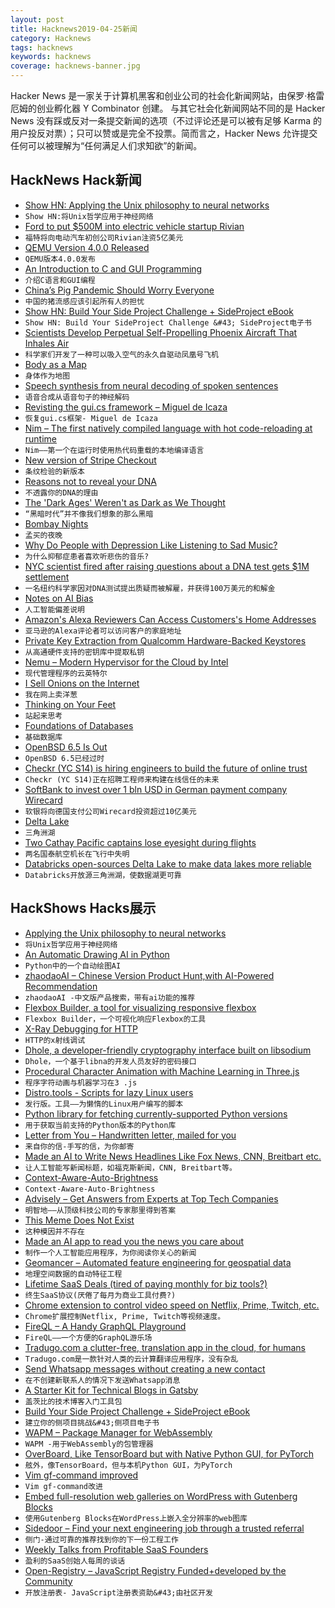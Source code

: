 ```yaml
---
layout: post
title: Hacknews2019-04-25新闻
category: Hacknews
tags: hacknews
keywords: hacknews
coverage: hacknews-banner.jpg
---
```


Hacker News 是一家关于计算机黑客和创业公司的社会化新闻网站，由保罗·格雷厄姆的创业孵化器 Y Combinator 创建。
与其它社会化新闻网站不同的是 Hacker News 没有踩或反对一条提交新闻的选项（不过评论还是可以被有足够 Karma 的用户投反对票）；只可以赞或是完全不投票。简而言之，Hacker News 允许提交任何可以被理解为“任何满足人们求知欲”的新闻。

## HackNews Hack新闻


- [Show HN: Applying the Unix philosophy to neural networks](https://github.com/cloudkj/layer)
- `Show HN:将Unix哲学应用于神经网络`
- [Ford to put $500M into electric vehicle startup Rivian](https://www.reuters.com/article/us-rivian-ford-motor/ford-motor-puts-500-million-into-electric-pickup-producer-rivian-idUSKCN1S01LD)
- `福特将向电动汽车初创公司Rivian注资5亿美元`
- [QEMU Version 4.0.0 Released](https://www.qemu.org/2019/04/24/qemu-4-0-0/)
- `QEMU版本4.0.0发布`
- [An Introduction to C and GUI Programming](https://www.raspberrypi.org/blog/an-introduction-to-c-gui-programming-the-new-book-from-raspberry-pi-press/)
- `介绍C语言和GUI编程`
- [China’s Pig Pandemic Should Worry Everyone](https://www.bloomberg.com/opinion/articles/2019-04-24/china-s-handling-of-swine-fever-outbreak-similar-to-sars)
- `中国的猪流感应该引起所有人的担忧`
- [Show HN: Build Your Side Project Challenge &#43; SideProject eBook](item?id=19739665)
- `Show HN: Build Your SideProject Challenge &#43; SideProject电子书`
- [Scientists Develop Perpetual Self-Propelling Phoenix Aircraft That Inhales Air](https://www.bbc.com/news/uk-scotland-48013519)
- `科学家们开发了一种可以吸入空气的永久自驱动凤凰号飞机`
- [Body as a Map](https://www.sapiens.org/column/machinations/body-modification/)
- `身体作为地图`
- [Speech synthesis from neural decoding of spoken sentences](https://www.nature.com/articles/s41586-019-1119-1)
- `语音合成从语音句子的神经解码`
- [Revisting the gui.cs framework – Miguel de Icaza](https://tirania.org/blog/archive/2019/Apr-22.html)
- `恢复gui.cs框架- Miguel de Icaza`
- [Nim – The first natively compiled language with hot code-reloading at runtime](https://www.youtube.com/watch?v=7WgCt0Wooeo)
- `Nim——第一个在运行时使用热代码重载的本地编译语言`
- [New version of Stripe Checkout](https://stripe.com/docs/payments/checkout)
- `条纹检验的新版本`
- [Reasons not to reveal your DNA](https://internethealthreport.org/2019/23-reasons-not-to-reveal-your-dna/)
- `不透露你的DNA的理由`
- [The &#39;Dark Ages&#39; Weren&#39;t as Dark as We Thought](https://lithub.com/the-dark-ages-werent-as-dark-as-we-thought/)
- `“黑暗时代”并不像我们想象的那么黑暗`
- [Bombay Nights](https://aeon.co/essays/night-school-and-the-dreams-of-bombays-factory-workers)
- `孟买的夜晚`
- [Why Do People with Depression Like Listening to Sad Music?](https://digest.bps.org.uk/2019/04/24/why-do-people-with-depression-like-listening-to-sad-music/)
- `为什么抑郁症患者喜欢听悲伤的音乐?`
- [NYC scientist fired after raising questions about a DNA test gets $1M settlement](https://www.nytimes.com/2019/04/23/nyregion/dna-testing-nyc-medical-examiner.html)
- `一名纽约科学家因对DNA测试提出质疑而被解雇，并获得100万美元的和解金`
- [Notes on AI Bias](https://www.ben-evans.com/benedictevans/2019/4/15/notes-on-ai-bias)
- `人工智能偏差说明`
- [Amazon&#39;s Alexa Reviewers Can Access Customers&#39;s Home Addresses](https://www.bloomberg.com/news/articles/2019-04-24/amazon-s-alexa-reviewers-can-access-customers-home-addresses)
- `亚马逊的Alexa评论者可以访问客户的家庭地址`
- [Private Key Extraction from Qualcomm Hardware-Backed Keystores](https://www.nccgroup.trust/us/our-research/private-key-extraction-qualcomm-keystore/?research=Technical&#43;advisories)
- `从高通硬件支持的密钥库中提取私钥`
- [Nemu – Modern Hypervisor for the Cloud by Intel](https://github.com/intel/nemu)
- `现代管理程序的云英特尔`
- [I Sell Onions on the Internet](https://www.deepsouthventures.com/i-sell-onions-on-the-internet/)
- `我在网上卖洋葱`
- [Thinking on Your Feet](https://aeon.co/essays/dont-just-do-it-think-it-too-on-learning-with-gilbert-ryle)
- `站起来思考`
- [Foundations of Databases](http://webdam.inria.fr/Alice/)
- `基础数据库`
- [OpenBSD 6.5 Is Out](http://openbsd.org/65.html)
- `OpenBSD 6.5已经过时`
- [Checkr (YC S14) is hiring engineers to build the future of online trust](http://grnh.se/gxdah31)
- `Checkr (YC S14)正在招聘工程师来构建在线信任的未来`
- [SoftBank to invest over 1 bln USD in German payment company Wirecard](https://world-news-monitor.com/top-news/2019/04/24/softbank-to-invest-over-1-bln-usd-in-german-payment-company-wirecard/)
- `软银将向德国支付公司Wirecard投资超过10亿美元`
- [Delta Lake](https://delta.io/)
- `三角洲湖`
- [Two Cathay Pacific captains lose eyesight during flights](https://www.scmp.com/news/hong-kong/transport/article/3007392/two-cathay-pacific-captains-lose-eyesight-during-flights)
- `两名国泰航空机长在飞行中失明`
- [Databricks open-sources Delta Lake to make data lakes more reliable](https://techcrunch.com/2019/04/24/databricks-open-sources-delta-lake-to-make-data-lakes-more-reliable/)
- `Databricks开放源三角洲湖，使数据湖更可靠`


## HackShows Hacks展示

- [ Applying the Unix philosophy to neural networks](https://github.com/cloudkj/layer)
- `将Unix哲学应用于神经网络`
- [ An Automatic Drawing AI in Python](https://github.com/hzwer/LearningToPaint)
- `Python中的一个自动绘图AI`
- [ zhaodaoAI – Chinese Version Product Hunt,with AI-Powered Recommendation](https://zhaodao.ai/)
- `zhaodaoAI -中文版产品搜索，带有ai功能的推荐`
- [ Flexbox Builder, a tool for visualizing responsive flexbox](https://www.flexboxbuilder.com)
- `Flexbox Builder，一个可视化响应Flexbox的工具`
- [ X-Ray Debugging for HTTP](https://httptoolkit.tech/blog/xray-debugging-for-http/)
- `HTTP的x射线调试`
- [ Dhole, a developer-friendly cryptography interface built on libsodium](https://dholecrypto.com)
- `Dhole，一个基于libna的开发人员友好的密码接口`
- [ Procedural Character Animation with Machine Learning in Three.js](https://github.com/sneha-belkhale/AI4Animation-js)
- `程序字符动画与机器学习在3 .js`
- [ Distro.tools - Scripts for lazy Linux users](https://distro.tools/)
- `发行版。工具——为懒惰的Linux用户编写的脚本`
- [ Python library for fetching currently-supported Python versions](https://pypi.org/project/pyversion-info/)
- `用于获取当前支持的Python版本的Python库`
- [ Letter from You – Handwritten letter, mailed for you](https://letterfromyou.com/)
- `来自你的信-手写的信，为你邮寄`
- [ Made an AI to Write News Headlines Like Fox News, CNN, Breitbart etc.](http://headline.adymatic.com/)
- `让人工智能写新闻标题，如福克斯新闻，CNN, Breitbart等。`
- [ Context-Aware-Auto-Brightness](https://github.com/timonoko/Context-Aware-Auto-Brightness)
- `Context-Aware-Auto-Brightness`
- [ Advisely – Get Answers from Experts at Top Tech Companies](https://www.advisely.co/)
- `明智地——从顶级科技公司的专家那里得到答案`
- [ This Meme Does Not Exist](https://imgflip.com/ai-meme)
- `这种模因并不存在`
- [ Made an AI app to read you the news you care about](https://www.producthunt.com/upcoming/robo-3)
- `制作一个人工智能应用程序，为你阅读你关心的新闻`
- [ Geomancer – Automated feature engineering for geospatial data](https://github.com/thinkingmachines/geomancer)
- `地理空间数据的自动特征工程`
- [ Lifetime SaaS Deals (tired of paying monthly for biz tools?)](https://vumiu.com/dashboard/)
- `终生SaaS协议(厌倦了每月为商业工具付费?)`
- [ Chrome extension to control video speed on Netflix, Prime, Twitch, etc.](https://chrome.google.com/webstore/detail/speedify-video-speed-cont/pldkddbkbcedophgedaeofceedjcaehl?authuser=1)
- `Chrome扩展控制Netflix, Prime, Twitch等视频速度。`
- [ FireQL – A Handy GraphQL Playground](https://www.producthunt.com/posts/fireql)
- `FireQL——一个方便的GraphQL游乐场`
- [ Tradugo.com a clutter-free, translation app in the cloud, for humans](https://www.tradugo.com/)
- `Tradugo.com是一款针对人类的云计算翻译应用程序，没有杂乱`
- [ Send Whatsapp messages without creating a new contact](https://huchen.dev/whatsapp/)
- `在不创建新联系人的情况下发送Whatsapp消息`
- [ A Starter Kit for Technical Blogs in Gatsby](https://github.com/rwieruch/gatsby-mdx-blog-starter-project)
- `盖茨比的技术博客入门工具包`
- [ Build Your Side Project Challenge &#43; SideProject eBook](https://news.ycombinator.com/item?id=19739665)
- `建立你的侧项目挑战&#43;侧项目电子书`
- [ WAPM – Package Manager for WebAssembly](https://wapm.io/?hn)
- `WAPM -用于WebAssembly的包管理器`
- [ OverBoard, Like TensorBoard but with Native Python GUI, for PyTorch](https://github.com/jotaf98/overboard)
- `舷外，像TensorBoard，但与本机Python GUI，为PyTorch`
- [ Vim gf-command improved](https://news.ycombinator.com/item?id=19718488)
- `Vim gf-command改进`
- [ Embed full-resolution web galleries on WordPress with Gutenberg Blocks](https://mag.prodibi.com/2019/04/17/prodibi-feature-spotlight-new-plugin-for-wordpress-5/)
- `使用Gutenberg Blocks在WordPress上嵌入全分辨率的web图库`
- [ Sidedoor – Find your next engineering job through a trusted referral](https://www.sidedoor.jobs)
- `侧门-通过可靠的推荐找到你的下一份工程工作`
- [ Weekly Talks from Profitable SaaS Founders](https://www.opsimath.co/?saas)
- `盈利的SaaS创始人每周的谈话`
- [ Open-Registry – JavaScript Registry Funded&#43;developed by the Community](https://open-registry.dev/)
- `开放注册表- JavaScript注册表资助&#43;由社区开发`



